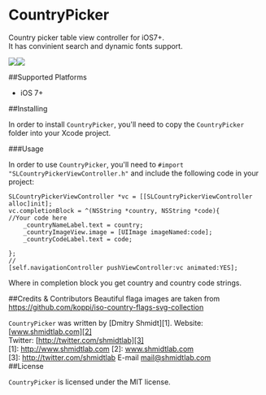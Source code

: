 CountryPicker
=============

Country picker table view controller for iOS7+.  
It has convinient search and dynamic fonts support.

![](https://bitbucket.org/shmidt/slcountrypicker/1.jpg)![](https://bitbucket.org/shmidt/slcountrypicker/2.jpg)


##Supported Platforms

- iOS 7+

##Installing

In order to install `CountryPicker`, you'll need to copy the `CountryPicker` folder into your Xcode project. 

###Usage

In order to use `CountryPicker`, you'll need to 
`#import "SLCountryPickerViewController.h"`
 and include the following code in your project:

    SLCountryPickerViewController *vc = [[SLCountryPickerViewController alloc]init];
    vc.completionBlock = ^(NSString *country, NSString *code){
    //Your code here
        _countryNameLabel.text = country;
        _countryImageView.image = [UIImage imageNamed:code];
        _countryCodeLabel.text = code;

    };
    //
    [self.navigationController pushViewController:vc animated:YES];
    
Where in completion block you get country and country code strings. 
 
##Credits & Contributors
Beautiful flaga images are taken from <https://github.com/koppi/iso-country-flags-svg-collection>

`CountryPicker` was written by [Dmitry Shmidt][1].
Website: [www.shmidtlab.com][2]  
Twitter: [http://twitter.com/shmidtlab][3]  
  [1]: http://www.shmidtlab.com
  [2]: www.shmidtlab.com   
  [3]: http://twitter.com/shmidtlab
  E-mail <mail@shmidtlab.com>  
##License

`CountryPicker` is licensed under the MIT license.